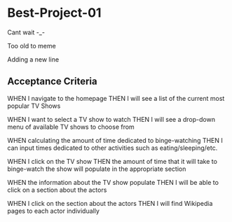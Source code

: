 # Best-Project-01

Cant wait -\_-

Too old to meme

Adding a new line

## Acceptance Criteria

WHEN I navigate to the homepage
THEN I will see a list of the current most popular TV Shows

WHEN I want to select a TV show to watch
THEN I will see a drop-down menu of available TV shows to choose from

WHEN calculating the amount of time dedicated to binge-watching
THEN I can input times dedicated to other activities such as eating/sleeping/etc.

WHEN I click on the TV show
THEN the amount of time that it will take to binge-watch the show will populate in the appropriate section

WHEN the information about the TV show populate
THEN I will be able to click on a section about the actors

WHEN I click on the section about the actors
THEN I will find Wikipedia pages to each actor individually

